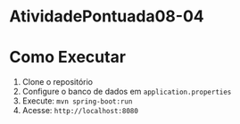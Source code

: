 # AtividadePontuada08-04

# Como Executar
1. Clone o repositório
2. Configure o banco de dados em `application.properties`
3. Execute: `mvn spring-boot:run`
4. Acesse: `http://localhost:8080`
